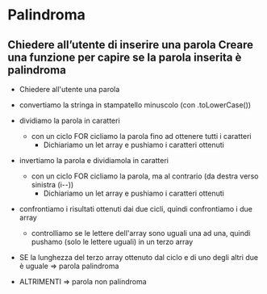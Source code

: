 # Palindroma
## Chiedere all’utente di inserire una parola Creare una funzione per capire se la parola inserita è palindroma

- Chiedere all'utente una parola

- convertiamo la stringa in stampatello minuscolo (con .toLowerCase())

- dividiamo la parola in caratteri
    - con un ciclo FOR cicliamo la parola fino ad ottenere tutti i caratteri
        - Dichiariamo un let array e pushiamo i caratteri ottenuti

- invertiamo la parola e dividiamola in caratteri
    - con un ciclo FOR cicliamo la parola, ma al contrario (da destra verso sinistra (i--))
        - Dichiariamo un let array e pushiamo i caratteri ottenuti

- confrontiamo i risultati ottenuti dai due cicli, quindi confrontiamo i due array
    - controlliamo se le lettere dell'array sono uguali una ad una, quindi pushamo (solo le lettere uguali) in un terzo array

- SE la lunghezza del terzo array ottenuto dal ciclo e di uno degli altri due è uguale => parola palindroma
- ALTRIMENTI => parola non palindroma